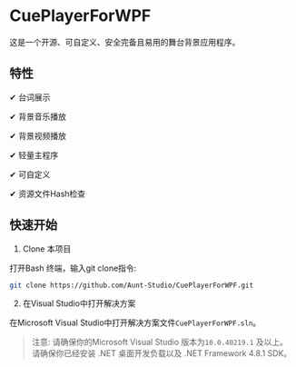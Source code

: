 # CuePlayerForWPF

这是一个开源、可自定义、安全完备且易用的舞台背景应用程序。

## 特性

✔ 台词展示

✔ 背景音乐播放

✔ 背景视频播放

✔ 轻量主程序

✔ 可自定义

✔ 资源文件Hash检查

## 快速开始

1. Clone 本项目

打开Bash 终端，输入git clone指令:

```bash
git clone https://github.com/Aunt-Studio/CuePlayerForWPF.git
```

2. 在Visual Studio中打开解决方案

在Microsoft Visual Studio中打开解决方案文件`CuePlayerForWPF.sln`。

> 注意: 请确保你的Microsoft Visual Studio 版本为`10.0.40219.1` 及以上。
> 请确保你已经安装 .NET 桌面开发负载以及 .NET Framework 4.8.1 SDK。

